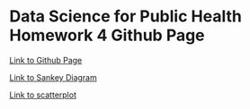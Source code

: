 # Data Science for Public Health Homework 4 Github Page
[Link to Github Page](https://darrenlingit.github.io/ds4ph-spring2023-hw-4/)

[Link to Sankey Diagram](https://darrenlingit.github.io/ds4ph-spring2023-hw-4/sankey.html)

[Link to scatterplot](https://darrenlingit.github.io/ds4ph-spring2023-hw-4/scatter.html)
